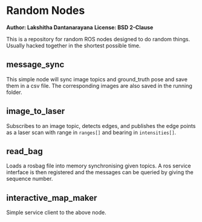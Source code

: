 # Random Nodes
**Author: Lakshitha Dantanarayana**
**License: BSD 2-Clause**

This is a repository for random ROS nodes designed to do random things. Usually hacked together in the shortest possible time.

## message_sync
This simple node will sync image topics and ground_truth pose and save them in a csv file. The corresponding images are also saved in the running folder.

## image_to_laser

Subscribes to an image topic, detects edges, and publishes the edge points as a laser scan with range in `ranges[]` and bearing in `intensities[]`.

## read_bag

Loads a rosbag file into memory synchronising given topics. A ros service interface is then registered and the messages can be queried by giving the sequence number.

## interactive_map_maker

Simple service client to the above node.
